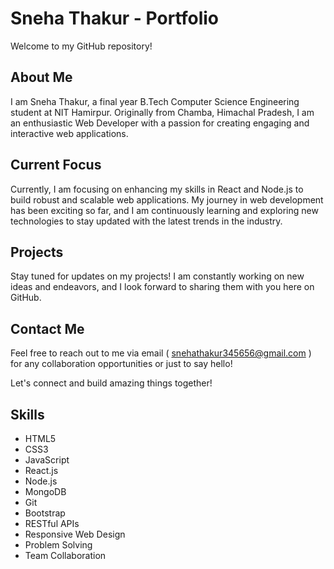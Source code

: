 # Sneha Thakur - Portfolio
Welcome to my GitHub repository!

## About Me
I am Sneha Thakur, a final year B.Tech Computer Science Engineering student at NIT Hamirpur. Originally from Chamba, Himachal Pradesh, I am an enthusiastic Web Developer with a passion for creating engaging and interactive web applications.

## Current Focus
Currently, I am focusing on enhancing my skills in React and Node.js to build robust and scalable web applications. My journey in web development has been exciting so far, and I am continuously learning and exploring new technologies to stay updated with the latest trends in the industry.

## Projects
Stay tuned for updates on my projects! I am constantly working on new ideas and endeavors, and I look forward to sharing them with you here on GitHub.

## Contact Me
Feel free to reach out to me via email ( snehathakur345656@gmail.com ) for any collaboration opportunities or just to say hello!

Let's connect and build amazing things together!

## Skills

- HTML5
- CSS3
- JavaScript
- React.js
- Node.js
- MongoDB
- Git
- Bootstrap
- RESTful APIs
- Responsive Web Design
- Problem Solving
- Team Collaboration

